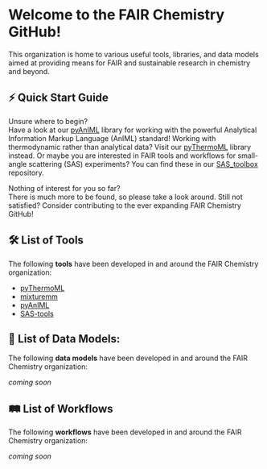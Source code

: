 # Welcome to the FAIR Chemistry GitHub!

This organization is home to various useful tools, libraries, and data models aimed at providing means for FAIR and sustainable research in chemistry and beyond.

## ⚡️ Quick Start Guide

Unsure where to begin?  
Have a look at our [pyAnIML](https://github.com/FAIRChemistry/pyAnIML) library for working with the powerful Analytical Information Markup Language (AnIML) standard! Working with thermodynamic rather than analytical data? Visit our [pyThermoML](https://github.com/FAIRChemistry/pyThermoML) library instead. Or maybe you are interested in FAIR tools and workflows for small-angle scattering (SAS) experiments? You can find these in our [SAS_toolbox](https://github.com/FAIRChemistry/SAS_toolbox) repository.  

Nothing of interest for you so far?  
There is much more to be found, so please take a look around. Still not satisfied? Consider contributing to the ever expanding FAIR Chemistry GitHub!

## 🛠️ List of Tools

The following **tools** have been developed in and around the FAIR Chemistry organization:
- [pyThermoML](https://github.com/FAIRChemistry/pyThermoML)
- [mixturemm](https://github.com/FAIRChemistry/mixturemm)
- [pyAnIML](https://github.com/FAIRChemistry/pyAnIML)
- [SAS-tools](https://github.com/FAIRChemistry/SAS-tools)

## 🔗 List of Data Models:

The following **data models** have been developed in and around the FAIR Chemistry organization:  

*coming soon*


## 🛤 List of Workflows

The following **workflows** have been developed in and around the FAIR Chemistry organization:  

*coming soon*
